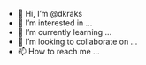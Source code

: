 - 👋 Hi, I’m @dkraks
- 👀 I’m interested in ...
- 🌱 I’m currently learning ...
- 💞️ I’m looking to collaborate on ...
- 📫 How to reach me ...

<!---
dkraks/dkraks is a ✨ special ✨ repository because its `README.md` (this file) appears on your GitHub profile.
You can click the Preview link to take a look at your changes.
--->
